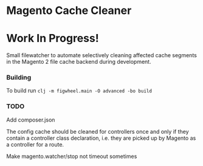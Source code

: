 # Magento Cache Cleaner

# Work In Progress!

Small filewatcher to automate selectively cleaning affected cache segments in
the Magento 2 file cache backend during development.

### Building

To build run `clj -m figwheel.main -O advanced -bo build`

### TODO

Add composer.json

The config cache should be cleaned for controllers once and only if they contain
a controller class declaration, i.e. they are picked up by Magento as a
controller for a route.

Make magento.watcher/stop not timeout sometimes
